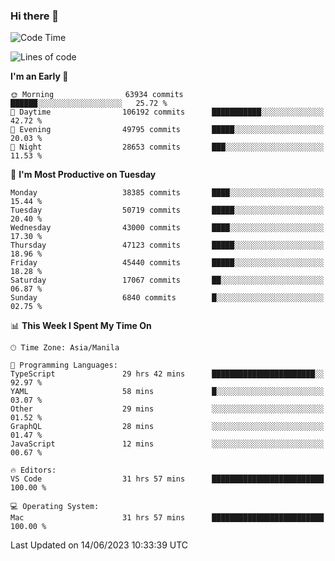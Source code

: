 ### Hi there 👋

<!--START_SECTION:waka-->
![Code Time](http://img.shields.io/badge/Code%20Time-4%2C070%20hrs%2019%20mins-blue)

![Lines of code](https://img.shields.io/badge/From%20Hello%20World%20I%27ve%20Written-100.9%20million%20lines%20of%20code-blue)

**I'm an Early 🐤** 

```text
🌞 Morning                63934 commits       ██████░░░░░░░░░░░░░░░░░░░   25.72 % 
🌆 Daytime                106192 commits      ███████████░░░░░░░░░░░░░░   42.72 % 
🌃 Evening                49795 commits       █████░░░░░░░░░░░░░░░░░░░░   20.03 % 
🌙 Night                  28653 commits       ███░░░░░░░░░░░░░░░░░░░░░░   11.53 % 
```
📅 **I'm Most Productive on Tuesday** 

```text
Monday                   38385 commits       ████░░░░░░░░░░░░░░░░░░░░░   15.44 % 
Tuesday                  50719 commits       █████░░░░░░░░░░░░░░░░░░░░   20.40 % 
Wednesday                43000 commits       ████░░░░░░░░░░░░░░░░░░░░░   17.30 % 
Thursday                 47123 commits       █████░░░░░░░░░░░░░░░░░░░░   18.96 % 
Friday                   45440 commits       █████░░░░░░░░░░░░░░░░░░░░   18.28 % 
Saturday                 17067 commits       ██░░░░░░░░░░░░░░░░░░░░░░░   06.87 % 
Sunday                   6840 commits        █░░░░░░░░░░░░░░░░░░░░░░░░   02.75 % 
```


📊 **This Week I Spent My Time On** 

```text
🕑︎ Time Zone: Asia/Manila

💬 Programming Languages: 
TypeScript               29 hrs 42 mins      ███████████████████████░░   92.97 % 
YAML                     58 mins             █░░░░░░░░░░░░░░░░░░░░░░░░   03.07 % 
Other                    29 mins             ░░░░░░░░░░░░░░░░░░░░░░░░░   01.52 % 
GraphQL                  28 mins             ░░░░░░░░░░░░░░░░░░░░░░░░░   01.47 % 
JavaScript               12 mins             ░░░░░░░░░░░░░░░░░░░░░░░░░   00.67 % 

🔥 Editors: 
VS Code                  31 hrs 57 mins      █████████████████████████   100.00 % 

💻 Operating System: 
Mac                      31 hrs 57 mins      █████████████████████████   100.00 % 
```


 Last Updated on 14/06/2023 10:33:39 UTC
<!--END_SECTION:waka-->


<!--
**rad182/rad182** is a ✨ _special_ ✨ repository because its `README.md` (this file) appears on your GitHub profile.

Here are some ideas to get you started:

- 🔭 I’m currently working on ...
- 🌱 I’m currently learning ...
- 👯 I’m looking to collaborate on ...
- 🤔 I’m looking for help with ...
- 💬 Ask me about ...
- 📫 How to reach me: ...
- 😄 Pronouns: ...
- ⚡ Fun fact: ...
-->
